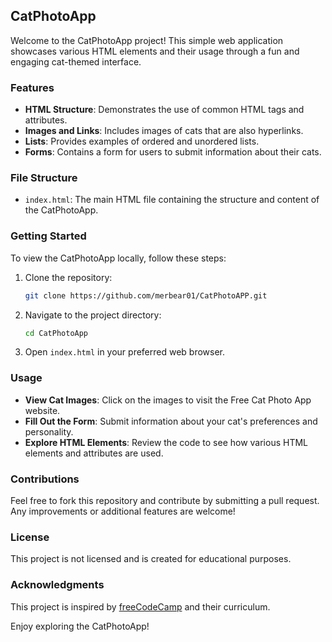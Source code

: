 ## CatPhotoApp

Welcome to the CatPhotoApp project! This simple web application showcases various HTML elements and their usage through a fun and engaging cat-themed interface.

### Features
- **HTML Structure**: Demonstrates the use of common HTML tags and attributes.
- **Images and Links**: Includes images of cats that are also hyperlinks.
- **Lists**: Provides examples of ordered and unordered lists.
- **Forms**: Contains a form for users to submit information about their cats.

### File Structure
- `index.html`: The main HTML file containing the structure and content of the CatPhotoApp.

### Getting Started
To view the CatPhotoApp locally, follow these steps:
1. Clone the repository:
   ```bash
   git clone https://github.com/merbear01/CatPhotoAPP.git
   ```
2. Navigate to the project directory:
   ```bash
   cd CatPhotoApp
   ```
3. Open `index.html` in your preferred web browser.

### Usage
- **View Cat Images**: Click on the images to visit the Free Cat Photo App website.
- **Fill Out the Form**: Submit information about your cat's preferences and personality.
- **Explore HTML Elements**: Review the code to see how various HTML elements and attributes are used.

### Contributions
Feel free to fork this repository and contribute by submitting a pull request. Any improvements or additional features are welcome!

### License
This project is not licensed and is created for educational purposes.

### Acknowledgments
This project is inspired by [freeCodeCamp](https://www.freecodecamp.org) and their curriculum.

Enjoy exploring the CatPhotoApp!
